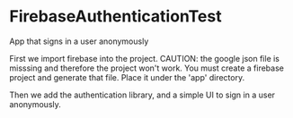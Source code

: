 # FirebaseAuthenticationTest
App that signs in a user anonymously

First we import firebase into the project. CAUTION: the google json file is misssing and therefore the project won't work. You must create a firebase project and generate that file. Place it under the 'app' directory.

Then we add the authentication library, and a simple UI to sign in a user anonymously.
